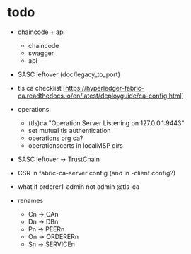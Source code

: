 # todo

* chaincode + api
  * chaincode
  * swagger
  * api

* SASC leftover (doc/legacy_to_port)
* tls ca checklist [https://hyperledger-fabric-ca.readthedocs.io/en/latest/deployguide/ca-config.html]
* operations:
  * (tls)ca "Operation Server Listening on 127.0.0.1:9443"
  * set mutual tls authentication
  * operations org ca?
  * operationscerts in localMSP dirs
* SASC leftover -> TrustChain
* CSR in fabric-ca-server config (and in -client config?)
* what if orderer1-admin not admin @tls-ca
* renames
  * Cn -> CAn
  * Dn -> DBn
  * Pn -> PEERn
  * On -> ORDERERn
  * Sn -> SERVICEn

